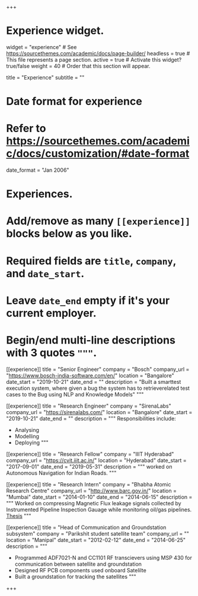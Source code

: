 +++
# Experience widget.
widget = "experience"  # See https://sourcethemes.com/academic/docs/page-builder/
headless = true  # This file represents a page section.
active = true  # Activate this widget? true/false
weight = 40  # Order that this section will appear.

title = "Experience"
subtitle = ""

# Date format for experience
#   Refer to https://sourcethemes.com/academic/docs/customization/#date-format
date_format = "Jan 2006"

# Experiences.
#   Add/remove as many `[[experience]]` blocks below as you like.
#   Required fields are `title`, `company`, and `date_start`.
#   Leave `date_end` empty if it's your current employer.
#   Begin/end multi-line descriptions with 3 quotes `"""`.
[[experience]]
  title = "Senior Engineer"
  company = "Bosch"
  company_url = "https://www.bosch-india-software.com/en/"
  location = "Bangalore"
  date_start = "2019-10-21"
  date_end = ""
  description = "Built a smarttest execution system, where given a bug the system has to retrieverelated test cases to the Bug using NLP and Knowledge Models"
  """




[[experience]]
  title = "Research Engineer"
  company = "SirenaLabs"
  company_url = "https://sirenalabs.com/"
  location = "Bangalore"
  date_start = "2019-10-21"
  date_end = ""
  description = """
  Responsibilities include:
  
  * Analysing
  * Modelling
  * Deploying
  """

[[experience]]
  title = "Research Fellow"
  company = "IIIT Hyderabad"
  company_url = "https://cvit.iiit.ac.in/"
  location = "Hyderabad"
  date_start = "2017-09-01"
  date_end = "2019-05-31"
  description = """
  worked on Autonomous Navigation for Indian Roads.
  """

  [[experience]]
  title = "Research Intern"
  company = "Bhabha Atomic Research Centre"
  company_url = "http://www.barc.gov.in/"
  location = "Mumbai"
  date_start = "2014-01-10"
  date_end = "2014-06-15"
  description = """
  Worked on compressing Magnetic Flux leakage signals collected by Instrumented Pipeline Inspection Gauage while monitoring oil/gas pipelines. </br>
  [Thesis](https://drive.google.com/file/d/0B3XT_WQy5fRtTWkxdW1hNEgyOGM/view?usp=sharing)
  """

  [[experience]]
  title = "Head of Communication and Groundstation subsystem"
  company = "Parikshit student satellite team"
  company_url = ""
  location = "Manipal"
  date_start = "2012-02-12"
  date_end = "2014-06-25"
  description = """
  * Programmed ADF7021-N and CC1101 RF transcievers using MSP 430 for communication between satellite and groundstation
  * Designed RF PCB components used onboard Satelilte
  * Built a groundstation for tracking the satellites
  """


+++
